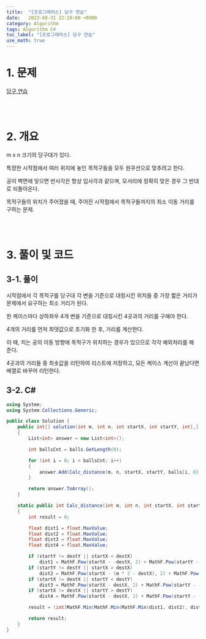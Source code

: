 ```yaml
---
title:  "[프로그래머스] 당구 연습"
date:   2023-08-31 22:28:00 +0900
category: Algorithm
tags: Algorithm C#
toc_label: "[프로그래머스] 당구 연습"
use_math: true
---
```


# 1. 문제
[당구 연습](https://school.programmers.co.kr/learn/courses/30/lessons/169198)



<br/>
<br/>

# 2. 개요
m x n 크기의 당구대가 있다.

특정한 시작점에서 여러 위치에 놓인 목적구들을 모두 원쿠션으로 맞추려고 한다.

공이 벽면에 닿으면 반사각은 항상 입사각과 같으며, 모서리에 정확히 맞은 경우 그 반대로 되돌아온다.

목적구들의 위치가 주어졌을 때, 주어진 시작점에서 목적구들까지의 최소 이동 거리를 구하는 문제.

<br/>
<br/>

# 3. 풀이 및 코드
## 3-1. 풀이
시작점에서 각 목적구를 당구대 각 변을 기준으로 대칭시킨 위치들 중 가장 짧은 거리가 문제에서 요구하는 최소 거리가 된다.

한 케이스마다 상하좌우 4개 변을 기준으로 대칭시킨 4곳과의 거리를 구해야 한다.

4개의 거리를 먼저 최댓값으로 초기화 한 후, 거리를 계산한다.

이 때, 치는 공의 이동 방향에 목적구가 위치하는 경우가 있으므로 각각 예외처리를 해 준다.

4곳과의 거리들 중 최솟값을 리턴하여 리스트에 저장하고, 모든 케이스 계산이 끝났다면 배열로 바꾸어 리턴한다.


## 3-2. C#

```csharp
using System;
using System.Collections.Generic;

public class Solution {
    public int[] solution(int m, int n, int startX, int startY, int[,] balls) 
    {
        List<int> answer = new List<int>();

        int ballsCnt = balls.GetLength(0);

        for (int i = 0; i < ballsCnt; i++)
        {
            answer.Add(Calc_distance(m, n, startX, startY, balls[i, 0], balls[i, 1]));
        }

        return answer.ToArray();
    }

    static public int Calc_distance(int m, int n, int startX, int startY, int destX, int destY)
    {
        int result = 0;

        float dist1 = float.MaxValue;
        float dist2 = float.MaxValue;
        float dist3 = float.MaxValue;
        float dist4 = float.MaxValue;

        if (startY != destY || startX < destX)
            dist1 = MathF.Pow(startX - -destX, 2) + MathF.Pow(startY - destY, 2);
        if (startY != destY || startX > destX)
            dist2 = MathF.Pow(startX - (m * 2 - destX), 2) + MathF.Pow(startY - destY, 2);
        if (startX != destX || startY < destY)
            dist3 = MathF.Pow(startX - destX, 2) + MathF.Pow(startY - -destY, 2);
        if (startX != destX || startY > destY)
            dist4 = MathF.Pow(startX - destX, 2) + MathF.Pow(startY - (n * 2 - destY), 2);

        result = (int)MathF.Min(MathF.Min(MathF.Min(dist1, dist2), dist3),dist4);

        return result;
    }
}
```